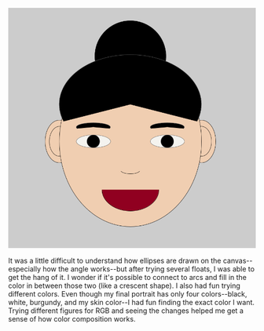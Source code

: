 ![](portrait_injookang.PNG)

It was a little difficult to understand how ellipses are drawn on the canvas--especially how the angle works--but after trying several floats, I was able to get the hang of it. I wonder if it's possible to connect to arcs and fill in the color in between those two (like a crescent shape). I also had fun trying different colors. Even though my final portrait has only four colors--black, white, burgundy, and my skin color--I had fun finding the exact color I want. Trying different figures for RGB and seeing the changes helped me get a sense of how color composition works. 
